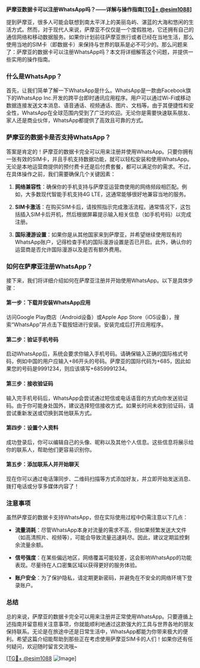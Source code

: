 **萨摩亚数据卡可以注册WhatsApp吗？——详解与操作指南[[TG💪+ @esim1088](https://t.me/s/esim1088)]**

提到萨摩亚，很多人可能会联想到南太平洋上的美丽岛屿、湛蓝的大海和悠闲的生活方式。然而，对于现代人来说，萨摩亚不仅仅是一个度假胜地，它还拥有自己的通信网络和移动数据服务。如果你计划前往萨摩亚旅行或者已经在当地生活，那么使用当地的SIM卡（即数据卡）来保持与世界的联系是必不可少的。那么问题来了：萨摩亚的数据卡可以注册WhatsApp吗？本文将详细解答这个问题，并提供一些实用的操作指南。

### 什么是WhatsApp？

首先，让我们简单了解一下WhatsApp是什么。WhatsApp是一款由Facebook旗下的WhatsApp Inc.开发的跨平台即时通讯应用程序。用户可以通过Wi-Fi或移动数据连接发送文本消息、语音通话、视频通话、图片、文档等。由于其便捷性和安全性，WhatsApp在全球范围内受到了广泛的欢迎。无论你是需要快速联系朋友、家人还是商业伙伴，WhatsApp都提供了高效且可靠的方式。

### 萨摩亚的数据卡是否支持WhatsApp？

答案是肯定的！萨摩亚的数据卡完全可以用来注册并使用WhatsApp。只要你拥有一张有效的SIM卡，并且手机支持数据功能，就可以轻松安装和使用WhatsApp。无论是本地运营商提供的预付费卡还是后付费套餐，都可以满足你的需求。不过，在具体操作之前，我们需要确保几个关键因素：

1. **网络兼容性**：确保你的手机支持与萨摩亚运营商使用的网络频段相匹配。例如，大多数现代智能手机支持4G LTE，这通常能够很好地兼容当地的服务。
   
2. **SIM卡激活**：在购买SIM卡后，请按照指示完成激活流程。通常情况下，这包括插入SIM卡后开机，然后根据屏幕提示输入相关信息（如手机号码）以完成注册。

3. **国际漫游设置**：如果你是从其他国家来到萨摩亚，并希望继续使用现有的WhatsApp账户，记得检查手机的国际漫游设置是否已开启。此外，确认你的运营商是否允许国际漫游以及是否有额外费用。

### 如何在萨摩亚注册WhatsApp？

接下来，我们将详细介绍如何在萨摩亚注册并开始使用WhatsApp。以下是具体步骤：

#### 第一步：下载并安装WhatsApp应用
访问Google Play商店（Android设备）或Apple App Store（iOS设备），搜索“WhatsApp”并点击下载按钮进行安装。安装完成后打开应用程序。

#### 第二步：验证手机号码
启动WhatsApp后，系统会要求你输入手机号码。请确保输入正确的国际格式号码，例如中国的用户应输入+86开头的号码。萨摩亚的国际代码为+685，因此如果您的号码是9991234，则应该填写+6859991234。

#### 第三步：接收验证码
输入完手机号码后，WhatsApp会尝试通过短信或电话语音的方式向你发送验证码。由于你可能身处国外，建议选择短信接收方式。如果长时间未收到验证码，请尝试重新发送或切换到其他联系方式。

#### 第四步：设置个人资料
成功登录后，你可以编辑自己的头像、昵称以及其他个人信息。这些信息将展示给你的联系人，帮助他们更容易识别你。

#### 第五步：添加联系人并开始聊天
现在你可以通过电话簿同步、二维码扫描等方式添加好友，并立即开始发送消息、拨打电话或分享多媒体内容了！

### 注意事项

虽然萨摩亚的数据卡支持WhatsApp，但在实际使用过程中仍需注意以下几点：

- **流量消耗**：尽管WhatsApp本身对流量的需求不高，但如果频繁发送大文件（如高清照片、视频等），可能会导致流量迅速耗尽。因此，建议定期监控剩余流量余额。
  
- **信号强度**：在某些偏远地区，网络覆盖可能较差，这会影响WhatsApp的功能表现。尽量待在人口密集区域以获得更好的服务体验。

- **账户安全**：为了保护隐私，请定期更新密码，并避免在不安全的网络环境下登录账户。

### 总结

总的来说，萨摩亚的数据卡完全可以用来注册并正常使用WhatsApp。只要遵循上述指南并留意相关注意事项，你就能顺利地通过这款强大的工具与世界各地的朋友保持联系。无论是在旅途中还是日常生活中，WhatsApp都能为你带来极大的便利。希望这篇介绍能帮助到那些正在考虑使用萨摩亚SIM卡的人们！如果你还有任何疑问，欢迎随时留言交流哦~

[[TG💪+ @esim1088](https://t.me/s/esim1088) ![Image](https://i.postimg.cc/4NQfJmqS/Snipaste-2025-05-13-00-14-12.png)]